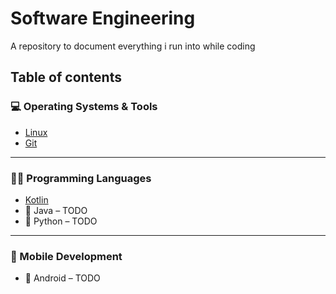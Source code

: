 # Software Engineering

A repository to document everything i run into while coding

## Table of contents

### 💻 Operating Systems & Tools
- [Linux](./linux/basics.md)
- [Git](./git/basics.md)

---

### 🧑‍💻 Programming Languages
- [Kotlin](./kotlin/README.md)
- 🚧 Java – TODO
- 🚧 Python – TODO

---

### 📱 Mobile Development
- 🚧 Android – TODO